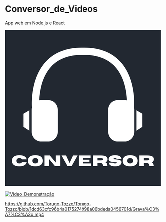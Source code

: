 # Conversor_de_Videos 
App web em Node.js e React

![Imagem do Projeto](./front/conversor/src/Images/Conversor.png)

[![Video_Demonstração](https://img.youtube.com/vi/TAbOfp8qNpc/0.jpg)](https://www.youtube.com/watch?v=TAbOfp8qNpc "Clique para assistir ao vídeo de demonstração")

https://github.com/Torugo-Tozzo/Torugo-Tozzo/blob/1dcd63cfc96b4a0175274998a06bdeda0456701d/Grava%C3%A7%C3%A3o.mp4

